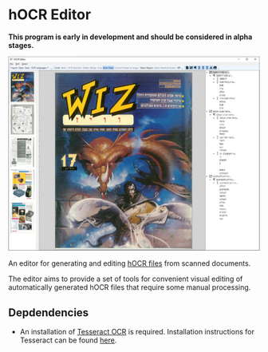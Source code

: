 ﻿# hOCR Editor

**This program is early in development and should be considered in alpha stages.**

![Screenshot](/.github/screenshot.jpg)

An editor for generating and editing [hOCR files](http://kba.cloud/hocr-spec) from scanned documents.

The editor aims to provide a set of tools for convenient visual editing of automatically generated hOCR files that require some manual processing.


## Depdendencies

- An installation of [Tesseract OCR](https://tesseract-ocr.github.io/) is required. Installation instructions for Tesseract can be found [here](https://github.com/tesseract-ocr/tesseract#installing-tesseract).

